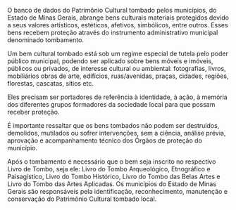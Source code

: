 O banco de dados do Patrimônio Cultural tombado pelos municípios, do Estado de Minas Gerais, abrange bens culturais materiais protegidos devido a seus valores artísticos, estéticos, afetivos, simbólicos, entre outros. Esses bens recebem proteção através do instrumento administrativo municipal denominado tombamento.

Um bem cultural tombado está sob um regime especial de tutela pelo poder público municipal, podendo ser aplicado sobre bens móveis e imóveis, públicos ou privados, de interesse cultural ou ambiental: fotografias, livros, mobiliários obras de arte, edifícios, ruas/avenidas, praças, cidades, regiões, florestas, cascatas, sítios etc.

Eles precisam ser portadores de referência à identidade, à ação, à memória dos diferentes grupos formadores da sociedade local para que possam receber proteção.

É importante ressaltar que os bens tombados não podem ser destruídos, demolidos, mutilados ou sofrer intervenções, sem a ciência, análise prévia, aprovação e acompanhamento técnico dos Órgãos de proteção do município.

Após o tombamento é necessário que o bem seja inscrito no respectivo Livro de Tombo, seja ele: Livro do Tombo Arqueológico, Etnográfico e Paisagístico, Livro do Tombo Histórico, Livro do Tombo das Belas Artes e Livro do Tombo das Artes Aplicadas.
Os municípios do Estado de Minas Gerais são responsáveis pela identificação, reconhecimento, manutenção e conservação do Patrimônio Cultural tombado local.

